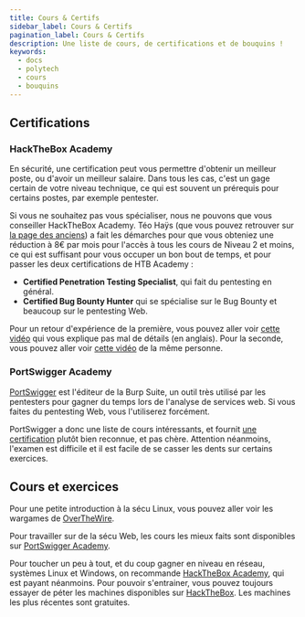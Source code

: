```yaml
---
title: Cours & Certifs
sidebar_label: Cours & Certifs
pagination_label: Cours & Certifs
description: Une liste de cours, de certifications et de bouquins !
keywords:
  - docs
  - polytech
  - cours
  - bouquins
---
```


## Certifications

### HackTheBox Academy

En sécurité, une certification peut vous permettre d'obtenir un meilleur poste, ou d'avoir un meilleur salaire.
Dans tous les cas, c'est un gage certain de votre niveau technique, ce qui est souvent un prérequis pour certains postes, par exemple pentester.

Si vous ne souhaitez pas vous spécialiser, nous ne pouvons que vous conseiller HackTheBox Academy.
Téo Haÿs (que vous pouvez retrouver sur [la page des anciens](../02-anciens.md)) a fait les démarches pour que vous obteniez une réduction à 8€ par mois pour l'accès à tous les cours de Niveau 2 et moins, ce qui est suffisant pour vous occuper un bon bout de temps, et pour passer les deux certifications de HTB Academy : 
- **Certified Penetration Testing Specialist**, qui fait du pentesting en général.
- **Certified Bug Bounty Hunter** qui se spécialise sur le Bug Bounty et beaucoup sur le pentesting Web.

Pour un retour d'expérience de la première, vous pouvez aller voir [cette vidéo](https://www.youtube.com/watch?v=dRW1Gxmu__Q) qui vous explique pas mal de détails (en anglais).
Pour la seconde, vous pouvez aller voir [cette vidéo](https://www.youtube.com/watch?v=6ISUuMBzCyo) de la même personne.

### PortSwigger Academy

[PortSwigger](https://portswigger.net) est l'éditeur de la Burp Suite, un outil très utilisé par les pentesters pour gagner du temps lors de l'analyse de services web. Si vous faites du pentesting Web, vous l'utiliserez forcément.

PortSwigger a donc une liste de cours intéressants, et fournit [une certification](https://portswigger.net/web-security/certification) plutôt bien reconnue, et pas chère.
Attention néanmoins, l'examen est difficile et il est facile de se casser les dents sur certains exercices.

## Cours et exercices

Pour une petite introduction à la sécu Linux, vous pouvez aller voir les wargames de [OverTheWire](https://overthewire.org/wargames/).

Pour travailler sur de la sécu Web, les cours les mieux faits sont disponibles sur [PortSwigger Academy](https://portswigger.net/web-security/learning-path).

Pour toucher un peu à tout, et du coup gagner en niveau en réseau, systèmes Linux et Windows, on recommande [HackTheBox Academy](https://academy.hackthebox.com/), qui est payant néanmoins.
Pour pouvoir s'entrainer, vous pouvez toujours essayer de péter les machines disponibles sur [HackTheBox](https://app.hackthebox.com/). Les machines les plus récentes sont gratuites.